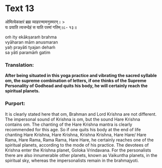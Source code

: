 # Text 13

ओमित्येकाक्षरं ब्रह्म व्याहरन्मामनुस्मरन्। >  
यः प्रयाति त्यजन्देहं स याति परमां गतिम्॥८- १३॥

oḿ ity ekākṣaraḿ brahma  
vyāharan mām anusmaran  
yaḥ prayāti tyajan dehaḿ  
sa yāti paramāḿ gatim



### Translation:

**After being situated in this yoga practice and vibrating the sacred syllable om, the supreme combination of letters, if one thinks of the Supreme Personality of Godhead and quits his body, he will certainly reach the spiritual planets.**

### Purport:

It is clearly stated here that om, Brahman and Lord Krishna are not different. The impersonal sound of Krishna is om, but the sound Hare Krishna contains om. The chanting of the Hare Krishna mantra is clearly recommended for this age. So if one quits his body at the end of life chanting Hare Krishna, Hare Krishna, Krishna Krishna, Hare Hare/ Hare Rama, Hare Rama, Rama Rama, Hare Hare, he certainly reaches one of the spiritual planets, according to the mode of his practice. The devotees of Krishna enter the Krishna planet, Goloka Vrindavana. For the personalists there are also innumerable other planets, known as Vaikuntha planets, in the spiritual sky, whereas the impersonalists remain in the brahmajyoti.